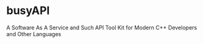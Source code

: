 # busyAPI
A Software As A Service and Such API Tool Kit for Modern C++ Developers and Other Languages
